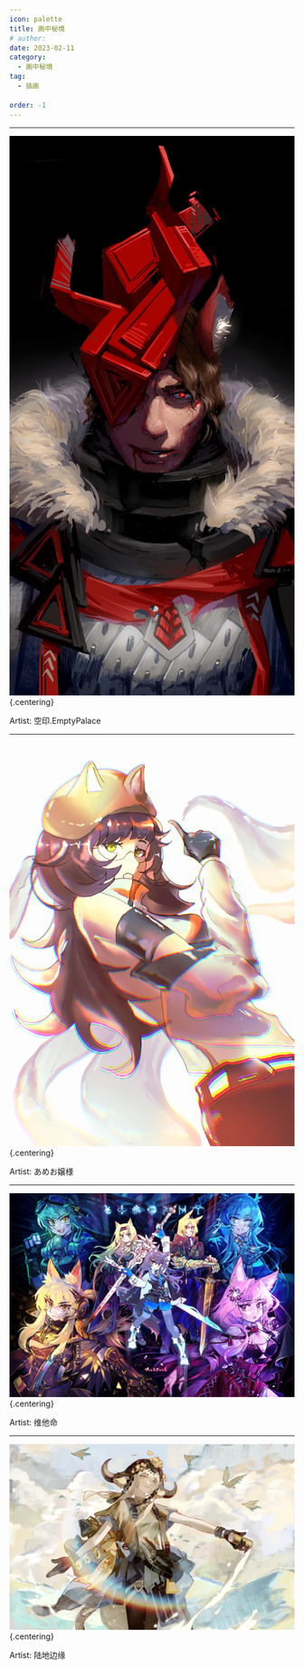 ```yaml
---
icon: palette
title: 画中秘境
# author: 
date: 2023-02-11
category:
  - 画中秘境
tag:
  - 插画

order: -1
---
```

<!-- more -->

---

![](./res/illustration/可汗！（空印.EmptyPalace）.webp) {.centering}

Artist: 空印.EmptyPalace

---

![](./res/illustration/深海色！（あめお嬢様）.webp) {.centering}

Artist: あめお嬢様

---

![](./res/illustration/肉鸽（维他命）.webp) {.centering}

Artist: 维他命

---

![](./res/illustration/帕拉斯（陆地边缘）.webp) {.centering}

Artist: 陆地边缘

<ArticleAd />